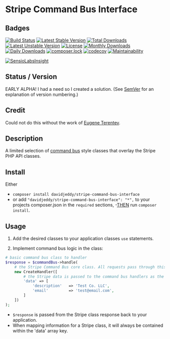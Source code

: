 # Stripe Command Bus Interface

## Badges
[![Build Status](https://travis-ci.org/davidjeddy/stripe-command-bus-interface.svg?branch=master)](https://travis-ci.org/davidjeddy/stripe-command-bus-interface)
[![Latest Stable Version](https://poser.pugx.org/davidjeddy/stripe-command-bus-interface/v/stable?format=flat-square)](https://packagist.org/packages/davidjeddy/stripe-command-bus-interface)
[![Total Downloads](https://poser.pugx.org/davidjeddy/stripe-command-bus-interface/downloads)](https://packagist.org/packages/davidjeddy/stripe-command-bus-interface)
[![Latest Unstable Version](https://poser.pugx.org/davidjeddy/stripe-command-bus-interface/v/unstable?format=flat-square)](https://packagist.org/packages/davidjeddy/stripe-command-bus-interface)
[![License](https://poser.pugx.org/davidjeddy/stripe-command-bus-interface/license?format=flat-square)](https://packagist.org/packages/davidjeddy/stripe-command-bus-interface)
[![Monthly Downloads](https://poser.pugx.org/davidjeddy/stripe-command-bus-interface/d/monthly?format=flat-square)](https://packagist.org/packages/davidjeddy/stripe-command-bus-interface)
[![Daily Downloads](https://poser.pugx.org/davidjeddy/stripe-command-bus-interface/d/daily?format=flat-square)](https://packagist.org/packages/davidjeddy/stripe-command-bus-interface)
[![composer.lock](https://poser.pugx.org/davidjeddy/stripe-command-bus-interface/composerlock?format=flat-square)](https://packagist.org/packages/davidjeddy/stripe-command-bus-interface)
[![codecov](https://codecov.io/gh/davidjeddy/stripe-command-bus-interface/branch/master/graph/badge.svg)](https://codecov.io/gh/davidjeddy/stripe-command-bus-interface)
[![Maintainability](https://api.codeclimate.com/v1/badges/778bacb18bbdcda58ac7/maintainability)](https://codeclimate.com/github/davidjeddy/stripe-command-bus-interface/maintainability)

[![SensioLabsInsight](https://insight.sensiolabs.com/projects/1977432a-f69f-480d-a0cb-1f65627ba8f3/big.png)](https://insight.sensiolabs.com/projects/1977432a-f69f-480d-a0cb-1f65627ba8f3)

## Status / Version

EARLY ALPHA! I had a need so I created a solution.
(See [SemVer](http://semver.org/) for an explanation of version numbering.)

## Credit

Could not do this without the work of [Eugene Terentev](https://github.com/trntv).

## Description

A limited selection of [command bus](https://www.sitepoint.com/command-buses-demystified-a-look-at-the-tactician-package/)
style classes that overlay the Stripe PHP API classes.

## Install

Either
 - `composer install davidjeddy/stripe-command-bus-interface`
 - or add `"davidjeddy/stripe-command-bus-interface": "*",` to your projects composer.json in the `required` sections,
    -[THEN](https://www.youtube.com/channel/UCPSfjD7o1CQZXzdAy56c8kg) run `composer install`.

## Usage
1) Add the desired classes to your application classes `use` statements.

2) Implement command bus logic in the class:

```PHP
# basic command bus class to handler
$response = $commandBus->handle(
    # the Stripe Command Bus core class. All requests pass through this class.
    new CreateHandler([
        # the Stripe data is passed to the command bus handlers as the `data` property
        'data' => [
            'description'   => 'Test Co. LLC',
            'email'         => 'test@email.com',
        ]
    ])
);
```

 - `$response` is passed from the Stripe class response back to your application.
 - When mapping information for a Stripe class, it will always be contained within the 'data' array key.
